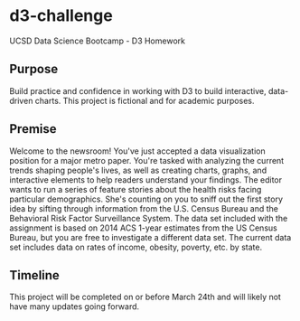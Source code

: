 # d3-challenge
UCSD Data Science Bootcamp - D3 Homework

## Purpose
Build practice and confidence in working with D3 to build interactive, data-driven charts. This project is fictional and for academic purposes.

## Premise
Welcome to the newsroom! You've just accepted a data visualization position for a major metro paper. You're tasked with analyzing the current trends shaping people's lives, as well as creating charts, graphs, and interactive elements to help readers understand your findings.
The editor wants to run a series of feature stories about the health risks facing particular demographics. She's counting on you to sniff out the first story idea by sifting through information from the U.S. Census Bureau and the Behavioral Risk Factor Surveillance System.
The data set included with the assignment is based on 2014 ACS 1-year estimates from the US Census Bureau, but you are free to investigate a different data set. The current data set includes data on rates of income, obesity, poverty, etc. by state.

## Timeline
This project will be completed on or before March 24th and will likely not have many updates going forward.
